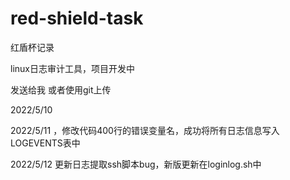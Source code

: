# red-shield-task
红盾杯记录

linux日志审计工具，项目开发中



发送给我 或者使用git上传



2022/5/10  

2022/5/11 ，修改代码400行的错误变量名，成功将所有日志信息写入LOGEVENTS表中

2022/5/12 更新日志提取ssh脚本bug，新版更新在loginlog.sh中


